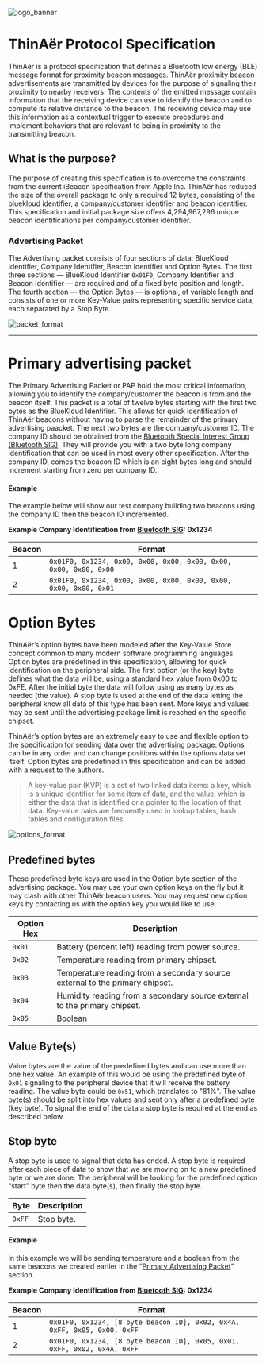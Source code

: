![logo_banner]

# ThinAër Protocol Specification
ThinAër is a protocol specification that defines a Bluetooth low energy (BLE) message format for proximity beacon messages. ThinAër proximity beacon advertisements are transmitted by devices for the purpose of signaling their proximity to nearby receivers. The contents of the emitted message contain information that the receiving device can use to identify the beacon and to compute its relative distance to the beacon. The receiving device may use this information as a contextual trigger to execute procedures and implement behaviors that are relevant to being in proximity to the transmitting beacon.


## What is the purpose?
The purpose of creating this specification is to overcome the constraints from the current iBeacon specification from Apple Inc. ThinAër has reduced the size of the overall package to only a required 12 bytes, consisting of the bluekloud identifier, a company/customer identifier and beacon identifier. This specification and initial package size offers 4,294,967,296 unique beacon identifications per company/customer identifier.


### Advertising Packet
The Advertising packet consists of four sections of data: BlueKloud Identifier, Company Identifier, Beacon Identifier and Option Bytes. The first three sections — BlueKloud Identifier `0x01F0`, Company Identifier and Beacon Identifier — are required and of a fixed byte position and length. The fourth section — the Option Bytes — is optional, of variable length and consists of one or more Key-Value pairs representing specific service data, each separated by a Stop Byte.


![packet_format]

----

# Primary advertising packet
The Primary Advertising Packet or PAP hold the most critical information, allowing you to identify the company/customer the beacon is from and the beacon itself. This packet is a total of twelve bytes starting with the first two bytes as the BlueKloud Identifier. This allows for quick identification of ThinAër beacons without having to parse the remainder of the primary advertising paacket.  The next two bytes are the company/customer ID.   The company ID should be obtained from the [Bluetooth Special Interest Group (Bluetooth SIG)](https://www.bluetooth.org/en-us/specification/assigned-numbers/company-identifiers). They will provide you with a two byte long company identification that can be used in most every other specification. After the company ID, comes the beacon ID which is an eight bytes long and should increment starting from zero per company ID.


#### Example
The example below will show our test company building two beacons using the company ID then the beacon ID incremented.


__Example Company Identification from [Bluetooth SIG](https://www.bluetooth.org/en-us/specification/assigned-numbers/company-identifiers): 0x1234__

Beacon | Format
--- | ---
1 | `0x01F0, 0x1234, 0x00, 0x00, 0x00, 0x00, 0x00, 0x00, 0x00, 0x00`
2 | `0x01F0, 0x1234, 0x00, 0x00, 0x00, 0x00, 0x00, 0x00, 0x00, 0x01`


# Option Bytes
ThinAër’s option bytes have been modeled after the Key-Value Store concept common to many modern software programming languages. Option bytes are predefined in this specification, allowing for quick identification on the peripheral side. The first option (or the key) byte defines what the data will be, using a standard hex value from 0x00 to 0xFE. After the initial byte the data will follow using as many bytes as needed (the value). A stop byte is used at the end of the data letting the peripheral know all data of this type has been sent. More keys and values may be sent until the advertising package limit is reached on the specific chipset.


ThinAër’s option bytes are an extremely easy to use and flexible option to the specification for sending data over the advertising package. Options can be in any order and can change positions within the options data set itself. Option bytes are predefined in this specification and can be added with a request to the authors.

> A key-value pair (KVP) is a set of two linked data items: a key, which is a unique identifier for some item of data, and the value, which is either the data that is identified or a pointer to the location of that data. Key-value pairs are frequently used in lookup tables, hash tables and configuration files.

![options_format]

## Predefined bytes
These predefined byte keys are used in the Option byte section of the advertising package. You may use your own option keys on the fly but it may clash with other ThinAër beacon users. You may request new option keys by contacting us with the option key you would like to use.

Option Hex | Description
--- | ---
`0x01` | Battery (percent left) reading from power source.
`0x02` | Temperature reading from primary chipset.
`0x03` | Temperature reading from a secondary source external to the primary chipset.
`0x04` | Humidity reading from a secondary source external to the primary chipset.
`0x05` | Boolean


## Value Byte(s)
Value bytes are the value of the predefined bytes and can use more than one hex value. An example of this would be using the predefined byte of `0x01` signaling to the peripheral device that it will receive the battery reading. The value byte could be `0x51`, which translates to "81%". The value byte(s) should be split into hex values and sent only after a predefined byte (key byte). To signal the end of the data a stop byte is required at the end as described below.



## Stop byte
A stop byte is used to signal that data has ended. A stop byte is required after each piece of data to show that we are moving on to a new predefined byte or we are done. The peripheral will be looking for the predefined option “start” byte then the data byte(s), then finally the stop byte.

Byte | Description
--- | ---
`0xFF` | Stop byte.


#### Example
In this example we will be sending temperature and a boolean from the same beacons we created earlier in the “[Primary Advertising Packet](https://github.com/Kloudnation/thinaer#primary-advertising-packet)” section.


__Example Company Identification from [Bluetooth SIG](https://www.bluetooth.org/en-us/specification/assigned-numbers/company-identifiers): 0x1234__

Beacon | Format
--- | ---
1 | `0x01F0, 0x1234, [8 byte beacon ID], 0x02, 0x4A, 0xFF, 0x05, 0x00, 0xFF`
2 | `0x01F0, 0x1234, [8 byte beacon ID], 0x05, 0x01, 0xFF, 0x02, 0x4A, 0xFF`



[logo_banner]: https://raw.githubusercontent.com/Kloudnation/thinaer/master/images/ThinAer-banner725wide.png "logo_banner"
[packet_format]: https://raw.githubusercontent.com/Kloudnation/thinaer/master/figures/packet_format.png "packet format"
[options_format]: https://raw.githubusercontent.com/Kloudnation/thinaer/master/figures/options_format.png "options format"
